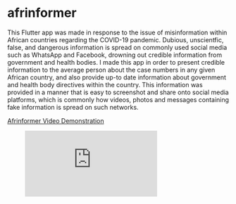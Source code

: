 # afrinformer
This Flutter app was made in response to the issue of misinformation within African countries regarding the COVID-19 pandemic. Dubious, unscientfic, false, and dangerous information is spread on commonly used social media such as WhatsApp and Facebook, drowning out credible information from government and health bodies. I made this app in order to present credible information to the average person about the case numbers in any given African country, and also provide up-to date information about government and health body directives within the country. This information was provided in a manner that is easy to screenshot and share onto social media platforms, which is commonly how videos, photos and messages containing fake information is spread on such networks.

[Afrinformer Video Demonstration](https://drive.google.com/file/d/1BnpyYiSJAi_DBAT0k8l5ipBcUOCG7OrP/view?usp=sharing "Afrinformer Video Demonstration")

<figure class="video_container">
  <iframe src="https://drive.google.com/file/d/1BnpyYiSJAi_DBAT0k8l5ipBcUOCG7OrP/view?usp=sharingg" frameborder="0" allowfullscreen="true"> </iframe>
</figure>
